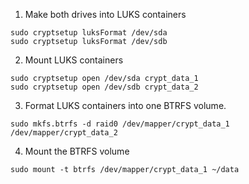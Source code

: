 1. Make both drives into LUKS containers
```
sudo cryptsetup luksFormat /dev/sda
sudo cryptsetup luksFormat /dev/sdb
```
2. Mount LUKS containers
```
sudo cryptsetup open /dev/sda crypt_data_1
sudo cryptsetup open /dev/sdb crypt_data_2
```
3. Format LUKS containers into one BTRFS volume.
```
sudo mkfs.btrfs -d raid0 /dev/mapper/crypt_data_1 /dev/mapper/crypt_data_2
```
4. Mount the BTRFS volume
```
sudo mount -t btrfs /dev/mapper/crypt_data_1 ~/data
```
